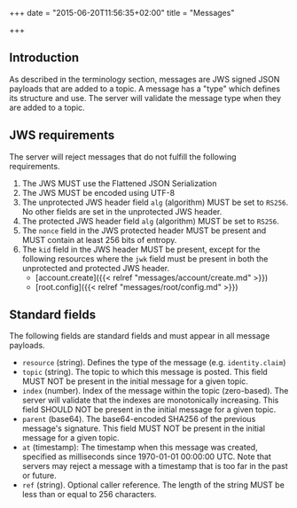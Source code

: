 +++
date = "2015-06-20T11:56:35+02:00"
title = "Messages"

+++

## Introduction

As described in the terminology section, messages are JWS signed JSON payloads
that are added to a topic. A message has a "type" which defines its structure
and use. The server will validate the message type when they are added to
a topic.

## JWS requirements

The server will reject messages that do not fulfill the following requirements.

1. The JWS MUST use the Flattened JSON Serialization
1. The JWS MUST be encoded using UTF-8
1. The unprotected JWS header field `alg` (algorithm) MUST be set to `RS256`.
   No other fields are set in the unprotected JWS header.
1. The protected JWS header field `alg` (algorithm) MUST be set to `RS256`.
1. The `nonce` field in the JWS protected header MUST be present and MUST
   contain at least 256 bits of entropy.
1. The `kid` field in the JWS header MUST be present, except for the following
   resources where the `jwk` field must be present in both the unprotected and
   protected JWS header.
    * [account.create]({{< relref "messages/account/create.md" >}})
    * [root.config]({{< relref "messages/root/config.md" >}})

## Standard fields

The following fields are standard fields and must appear in all message payloads.

* `resource` (string). Defines the type of the message (e.g. `identity.claim`)
* `topic` (string). The topic to which this message is posted. This field MUST
  NOT be present in the initial message for a given topic.
* `index` (number). Index of the message within the topic (zero-based). The
  server will validate that the indexes are monotonically increasing. This field
  SHOULD NOT be present in the initial message for a given topic.
* `parent` (base64). The base64-encoded SHA256 of the previous message's
  signature. This field MUST NOT be present in the initial message for a given
  topic.
* `at` (timestamp): The timestamp when this message was created, specified
  as milliseconds since 1970-01-01 00:00:00 UTC. Note that servers may reject
  a message with a timestamp that is too far in the past or future.
* `ref` (string). Optional caller reference. The length of the string MUST be
  less than or equal to 256 characters.
